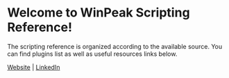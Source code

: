 # Welcome to WinPeak Scripting Reference!

The scripting reference is organized according to the available source. You can find plugins list as well as useful resources links below.

[Website](https://google.com/) | [LinkedIn](https://google.com/) 